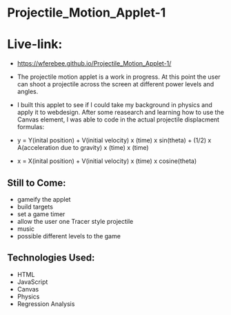 # Projectile_Motion_Applet-1
# Live-link:
* https://wferebee.github.io/Projectile_Motion_Applet-1/

* The projectile motion applet is a work in progress. At this point the user can shoot a projectile across the screen at different power levels and angles.

* I built this applet to see if I could take my background in physics and apply it to webdesign. After some reasearch and learning how to use the Canvas element, I was able to code in the actual projectile displacment formulas:

* y = Y(inital position)  +  V(initial velocity) x (time) x sin(theta)  + (1/2) x A(acceleration due to gravity) x (time) x (time)
* x = X(inital position) + V(initial velocity) x (time) x cosine(theta)

## Still to Come:
* gameify the applet 
* build targets
* set a game timer
* allow the user one Tracer style projectile
* music
* possible different levels to the game

## Technologies Used:

* HTML
* JavaScript
* Canvas
* Physics
* Regression Analysis




